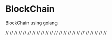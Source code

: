# BlockChain

BlockChain using golang

//
//
//
//
//
//
//
//
//
//
//
//
//
//
//
//
//
//
//
//
//
//
//
